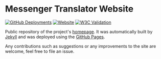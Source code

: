 
# Messenger Translator Website

[![GitHub Deployments](https://img.shields.io/github/deployments/eidoriantan/messenger-translator/github-pages)](https://github.com/eidoriantan/messenger-translator/deployments)
[![Website](https://img.shields.io/website?url=https%3A%2F%2Ftranslator.eidoriantan.me)][homepage]
[![W3C Validation](https://img.shields.io/w3c-validation/html?targetUrl=https%3A%2F%2Ftranslator.eidoriantan.me)][W3C Validator]

Public repository of the project's [homepage]. It was automatically built by
[Jekyll] and was deployed using the [GitHub Pages].

Any contributions such as suggestions or any improvements to the site are
welcome, feel free to file an issue.

[homepage]: https://translator.eidoriantan.me
[W3C Validator]: https://validator.w3.org/nu/?doc=https%3A%2F%2Ftranslator.eidoriantan.me%2F

[Jekyll]: https://jekyllrb.com
[GitHub Pages]: https://pages.github.com
